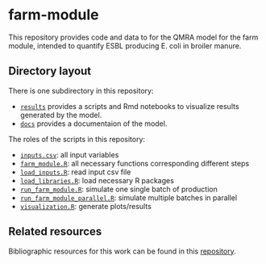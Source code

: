 # farm-module

This repository provides code and data to for the 
QMRA model for the farm module, intended to quantify
ESBL producing E. coli in broiler manure.

## Directory layout

There is one subdirectory in this repository:

* [`results`](./results/) provides a scripts and Rmd notebooks to visualize results
  generated by the model. 
* [`docs`](./docs/) provides a documentaion of the model. 


The roles of the scripts in this repository:

* [`inputs.csv`](./inputs.csv): all input variables 
* [`farm_module.R`](./farm_module.R): all necessary functions corresponding different steps
* [`load_inputs.R`](./load_inputs.R): read input csv file
* [`load_libraries.R`](./load_libraries.R): load necessary R packages
* [`run_farm_module.R`](./run_farm_module.R): simulate one single batch of production
* [`run_farm_module_parallel.R`](./run_farm_module_parallel.R): simulate multiple batches in parallel
* [`visualization.R`](./visualization.R): generate plots/results

## Related resources

Bibliographic resources for this work can be found in this 
[repository](https://github.com/ENVIRE-JPIAMR/bibliography/tree/main/farm-module).

